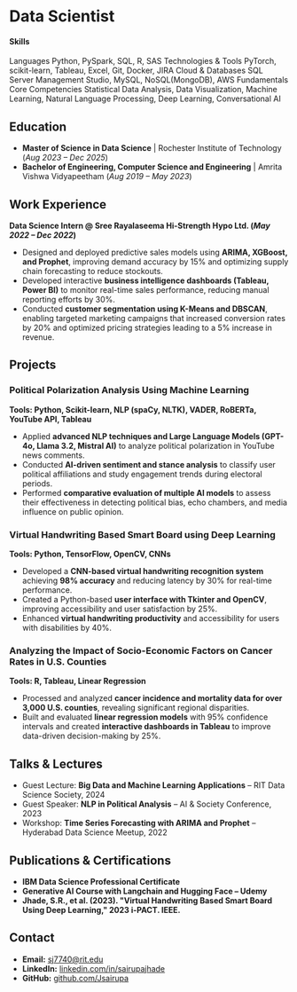 # Data Scientist

#### Skills
Languages                 Python, PySpark, SQL, R, SAS
Technologies & Tools      PyTorch, scikit-learn, Tableau, Excel, Git, Docker, JIRA
Cloud & Databases         SQL Server Management Studio, MySQL, NoSQL(MongoDB), AWS Fundamentals
Core Competencies         Statistical Data Analysis, Data Visualization, Machine Learning, Natural Language                                Processing, Deep Learning, Conversational AI

## Education					    
- **Master of Science in Data Science** | Rochester Institute of Technology (_Aug 2023 – Dec 2025_)  
- **Bachelor of Engineering, Computer Science and Engineering** | Amrita Vishwa Vidyapeetham (_Aug 2019 – May 2023_)

## Work Experience
**Data Science Intern @ Sree Rayalaseema Hi-Strength Hypo Ltd. (_May 2022 – Dec 2022_)**  
- Designed and deployed predictive sales models using **ARIMA, XGBoost, and Prophet**, improving demand accuracy by 15% and optimizing supply chain forecasting to reduce stockouts.  
- Developed interactive **business intelligence dashboards (Tableau, Power BI)** to monitor real-time sales performance, reducing manual reporting efforts by 30%.  
- Conducted **customer segmentation using K-Means and DBSCAN**, enabling targeted marketing campaigns that increased conversion rates by 20% and optimized pricing strategies leading to a 5% increase in revenue.  

## Projects
### Political Polarization Analysis Using Machine Learning  
**Tools: Python, Scikit-learn, NLP (spaCy, NLTK), VADER, RoBERTa, YouTube API, Tableau**  
- Applied **advanced NLP techniques and Large Language Models (GPT-4o, Llama 3.2, Mistral AI)** to analyze political polarization in YouTube news comments.  
- Conducted **AI-driven sentiment and stance analysis** to classify user political affiliations and study engagement trends during electoral periods.  
- Performed **comparative evaluation of multiple AI models** to assess their effectiveness in detecting political bias, echo chambers, and media influence on public opinion.  

### Virtual Handwriting Based Smart Board using Deep Learning  
**Tools: Python, TensorFlow, OpenCV, CNNs**  
- Developed a **CNN-based virtual handwriting recognition system** achieving **98% accuracy** and reducing latency by 30% for real-time performance.  
- Created a Python-based **user interface with Tkinter and OpenCV**, improving accessibility and user satisfaction by 25%.  
- Enhanced **virtual handwriting productivity** and accessibility for users with disabilities by 40%.  

### Analyzing the Impact of Socio-Economic Factors on Cancer Rates in U.S. Counties  
**Tools: R, Tableau, Linear Regression**  
- Processed and analyzed **cancer incidence and mortality data for over 3,000 U.S. counties**, revealing significant regional disparities.  
- Built and evaluated **linear regression models** with 95% confidence intervals and created **interactive dashboards in Tableau** to improve data-driven decision-making by 25%.  

## Talks & Lectures
- Guest Lecture: **Big Data and Machine Learning Applications** – RIT Data Science Society, 2024  
- Guest Speaker: **NLP in Political Analysis** – AI & Society Conference, 2023  
- Workshop: **Time Series Forecasting with ARIMA and Prophet** – Hyderabad Data Science Meetup, 2022  

## Publications & Certifications
- **IBM Data Science Professional Certificate**  
- **Generative AI Course with Langchain and Hugging Face – Udemy**  
- **Jhade, S.R., et al. (2023). "Virtual Handwriting Based Smart Board Using Deep Learning," 2023 i-PACT. IEEE.**  

## Contact
- **Email:** [sj7740@rit.edu](mailto:sj7740@rit.edu)  
- **LinkedIn:** [linkedin.com/in/sairupajhade](https://www.linkedin.com/in/sairupajhade/)  
- **GitHub:** [github.com/Jsairupa](https://github.com/Jsairupa)

